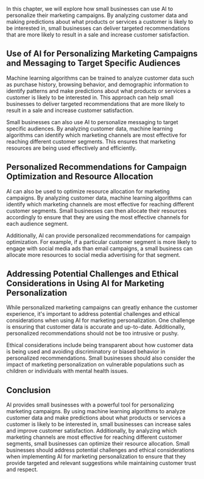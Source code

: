 
In this chapter, we will explore how small businesses can use AI to personalize their marketing campaigns. By analyzing customer data and making predictions about what products or services a customer is likely to be interested in, small businesses can deliver targeted recommendations that are more likely to result in a sale and increase customer satisfaction.

Use of AI for Personalizing Marketing Campaigns and Messaging to Target Specific Audiences
------------------------------------------------------------------------------------------

Machine learning algorithms can be trained to analyze customer data such as purchase history, browsing behavior, and demographic information to identify patterns and make predictions about what products or services a customer is likely to be interested in. This approach can help small businesses to deliver targeted recommendations that are more likely to result in a sale and increase customer satisfaction.

Small businesses can also use AI to personalize messaging to target specific audiences. By analyzing customer data, machine learning algorithms can identify which marketing channels are most effective for reaching different customer segments. This ensures that marketing resources are being used effectively and efficiently.

Personalized Recommendations for Campaign Optimization and Resource Allocation
------------------------------------------------------------------------------

AI can also be used to optimize resource allocation for marketing campaigns. By analyzing customer data, machine learning algorithms can identify which marketing channels are most effective for reaching different customer segments. Small businesses can then allocate their resources accordingly to ensure that they are using the most effective channels for each audience segment.

Additionally, AI can provide personalized recommendations for campaign optimization. For example, if a particular customer segment is more likely to engage with social media ads than email campaigns, a small business can allocate more resources to social media advertising for that segment.

Addressing Potential Challenges and Ethical Considerations in Using AI for Marketing Personalization
----------------------------------------------------------------------------------------------------

While personalized marketing campaigns can greatly enhance the customer experience, it's important to address potential challenges and ethical considerations when using AI for marketing personalization. One challenge is ensuring that customer data is accurate and up-to-date. Additionally, personalized recommendations should not be too intrusive or pushy.

Ethical considerations include being transparent about how customer data is being used and avoiding discriminatory or biased behavior in personalized recommendations. Small businesses should also consider the impact of marketing personalization on vulnerable populations such as children or individuals with mental health issues.

Conclusion
----------

AI provides small businesses with a powerful tool for personalizing marketing campaigns. By using machine learning algorithms to analyze customer data and make predictions about what products or services a customer is likely to be interested in, small businesses can increase sales and improve customer satisfaction. Additionally, by analyzing which marketing channels are most effective for reaching different customer segments, small businesses can optimize their resource allocation. Small businesses should address potential challenges and ethical considerations when implementing AI for marketing personalization to ensure that they provide targeted and relevant suggestions while maintaining customer trust and respect.

